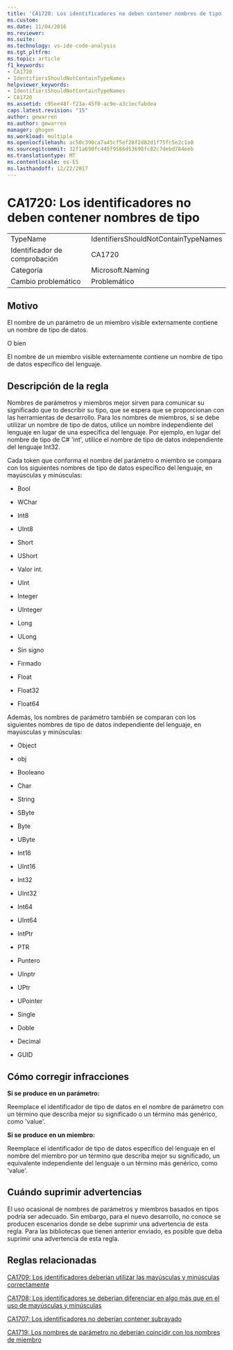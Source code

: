 ```yaml
---
title: 'CA1720: Los identificadores no deben contener nombres de tipo | Documentos de Microsoft'
ms.custom: 
ms.date: 11/04/2016
ms.reviewer: 
ms.suite: 
ms.technology: vs-ide-code-analysis
ms.tgt_pltfrm: 
ms.topic: article
f1_keywords:
- CA1720
- IdentifiersShouldNotContainTypeNames
helpviewer_keywords:
- IdentifiersShouldNotContainTypeNames
- CA1720
ms.assetid: c95ee48f-f23a-45f0-ac9e-a3c1ecfabdea
caps.latest.revision: "15"
author: gewarren
ms.author: gewarren
manager: ghogen
ms.workload: multiple
ms.openlocfilehash: ac50c390ca7a45cf5ef28f2d82d1f75fc5e2c1a0
ms.sourcegitcommit: 32f1a690fc445f9586d53698fc82c7debd784eeb
ms.translationtype: MT
ms.contentlocale: es-ES
ms.lasthandoff: 12/22/2017
---
```

# <a name="ca1720-identifiers-should-not-contain-type-names"></a>CA1720: Los identificadores no deben contener nombres de tipo
|||  
|-|-|  
|TypeName|IdentifiersShouldNotContainTypeNames|  
|Identificador de comprobación|CA1720|  
|Categoría|Microsoft.Naming|  
|Cambio problemático|Problemático|  
  
## <a name="cause"></a>Motivo  
 El nombre de un parámetro de un miembro visible externamente contiene un nombre de tipo de datos.  
  
 O bien  
  
 El nombre de un miembro visible externamente contiene un nombre de tipo de datos específico del lenguaje.  
  
## <a name="rule-description"></a>Descripción de la regla  
 Nombres de parámetros y miembros mejor sirven para comunicar su significado que to describir su tipo, que se espera que se proporcionan con las herramientas de desarrollo. Para los nombres de miembros, si se debe utilizar un nombre de tipo de datos, utilice un nombre independiente del lenguaje en lugar de una específica del lenguaje. Por ejemplo, en lugar del nombre de tipo de C# 'int', utilice el nombre de tipo de datos independiente del lenguaje Int32.  
  
 Cada token que conforma el nombre del parámetro o miembro se compara con los siguientes nombres de tipo de datos específico del lenguaje, en mayúsculas y minúsculas:  
  
-   Bool  
  
-   WChar  
  
-   Int8  
  
-   UInt8  
  
-   Short  
  
-   UShort  
  
-   Valor int.  
  
-   UInt  
  
-   Integer  
  
-   UInteger  
  
-   Long  
  
-   ULong  
  
-   Sin signo  
  
-   Firmado  
  
-   Float  
  
-   Float32  
  
-   Float64  
  
 Además, los nombres de parámetro también se comparan con los siguientes nombres de tipo de datos independiente del lenguaje, en mayúsculas y minúsculas:  
  
-   Object  
  
-   obj  
  
-   Booleano  
  
-   Char  
  
-   String  
  
-   SByte  
  
-   Byte  
  
-   UByte  
  
-   Int16  
  
-   UInt16  
  
-   Int32  
  
-   UInt32  
  
-   Int64  
  
-   UInt64  
  
-   IntPtr  
  
-   PTR  
  
-   Puntero  
  
-   UInptr  
  
-   UPtr  
  
-   UPointer  
  
-   Single  
  
-   Doble  
  
-   Decimal  
  
-   GUID  
  
## <a name="how-to-fix-violations"></a>Cómo corregir infracciones  
 **Si se produce en un parámetro:**  
  
 Reemplace el identificador de tipo de datos en el nombre de parámetro con un término que describa mejor su significado o un término más genérico, como 'value'.  
  
 **Si se produce en un miembro:**  
  
 Reemplace el identificador de tipo de datos específico del lenguaje en el nombre del miembro por un término que describa mejor su significado, un equivalente independiente del lenguaje o un término más genérico, como 'value'.  
  
## <a name="when-to-suppress-warnings"></a>Cuándo suprimir advertencias  
 El uso ocasional de nombres de parámetros y miembros basados en tipos podría ser adecuado. Sin embargo, para el nuevo desarrollo, no conoce se producen escenarios donde se debe suprimir una advertencia de esta regla. Para las bibliotecas que tienen anterior enviado, es posible que deba suprimir una advertencia de esta regla.  
  
## <a name="related-rules"></a>Reglas relacionadas  
 [CA1709: Los identificadores deberían utilizar las mayúsculas y minúsculas correctamente](../code-quality/ca1709-identifiers-should-be-cased-correctly.md)  
  
 [CA1708: Los identificadores se deberían diferenciar en algo más que en el uso de mayúsculas y minúsculas](../code-quality/ca1708-identifiers-should-differ-by-more-than-case.md)  
  
 [CA1707: Los identificadores no deberían contener subrayado](../code-quality/ca1707-identifiers-should-not-contain-underscores.md)  
  
 [CA1719: Los nombres de parámetro no deberían coincidir con los nombres de miembro](../code-quality/ca1719-parameter-names-should-not-match-member-names.md)